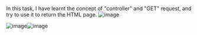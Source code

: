 In this task, I have learnt the concept of "controller" and "GET" request, and try to use it to return the HTML page.
![image](https://github.com/JoeYeungCW/SpringBootDevelopmentBootcamp/assets/109426792/59b8aec7-c7d4-4aae-9235-fb26d9f4f227)


![image](https://github.com/JoeYeungCW/SpringBootDevelopmentBootcamp/assets/109426792/9b742900-9061-4007-9663-1c3afa2ee708)![image](https://github.com/JoeYeungCW/SpringBootDevelopmentBootcamp/assets/109426792/dc7a8c1e-e56a-42a1-8463-a61439930cf3)
